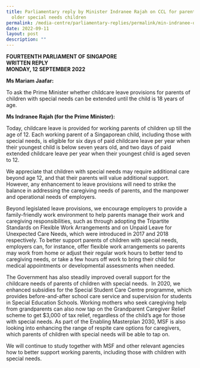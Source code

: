 ```yaml
---
title: Parliamentary reply by Minister Indranee Rajah on CCL for parents of
  older special needs children
permalink: /media-centre/parliamentary-replies/permalink/min-indranee-on-CCL-for-older-special-needs-children/
date: 2022-09-11
layout: post
description: ""
---
```

**FOURTEENTH PARLIAMENT OF SINGAPORE**  
**WRITTEN REPLY**  
**MONDAY, 12 SEPTEMBER 2022**

**Ms Mariam Jaafar:**
 
To ask the Prime Minister whether childcare leave provisions for parents of children with special needs can be extended until the child is 18 years of age.

**Ms Indranee Rajah (for the Prime Minister):**

Today, childcare leave is provided for working parents of children up till the age of 12. Each working parent of a Singaporean child, including those with special needs, is eligible for six days of paid childcare leave per year when their youngest child is below seven years old, and two days of paid extended childcare leave per year when their youngest child is aged seven to 12.

We appreciate that children with special needs may require additional care beyond age 12, and that their parents will value additional support.  However, any enhancement to leave provisions will need to strike the balance in addressing the caregiving needs of parents, and the manpower and operational needs of employers.

Beyond legislated leave provisions, we encourage employers to provide a family-friendly work environment to help parents manage their work and caregiving responsibilities, such as through adopting the Tripartite Standards on Flexible Work Arrangements and on Unpaid Leave for Unexpected Care Needs, which were introduced in 2017 and 2018 respectively. To better support parents of children with special needs, employers can, for instance, offer flexible work arrangements so parents may work from home or adjust their regular work hours to better tend to caregiving needs, or take a few hours off work to bring their child for medical appointments or developmental assessments when needed.

The Government has also steadily improved overall support for the childcare needs of parents of children with special needs.  In 2020, we enhanced subsidies for the Special Student Care Centre programme, which provides before-and-after school care service and supervision for students in Special Education Schools. Working mothers who seek caregiving help from grandparents can also now tap on the Grandparent Caregiver Relief scheme to get $3,000 of tax relief, regardless of the child’s age for those with special needs. As part of the Enabling Masterplan 2030, MSF is also looking into enhancing the range of respite care options for caregivers, which parents of children with special needs will be able to tap on.

We will continue to study together with MSF and other relevant agencies how to better support working parents, including those with children with special needs.